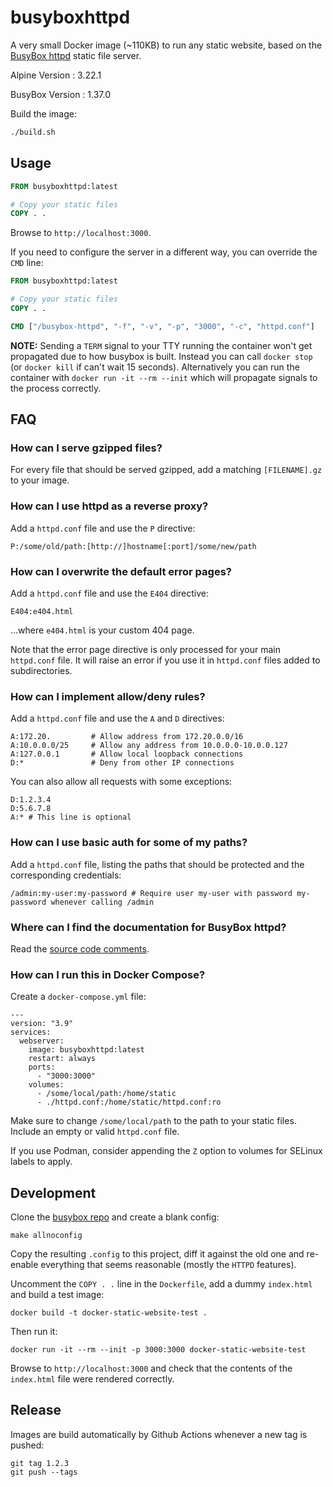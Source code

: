 # busyboxhttpd

A very small Docker image (~110KB) to run any static website, based on the [BusyBox httpd](https://www.busybox.net/) static file server.

Alpine Version : 3.22.1

BusyBox Version : 1.37.0

Build the image:

```sh
./build.sh
```
## Usage

```dockerfile
FROM busyboxhttpd:latest

# Copy your static files
COPY . .
```

Browse to `http://localhost:3000`.

If you need to configure the server in a different way, you can override the `CMD` line:

```dockerfile
FROM busyboxhttpd:latest

# Copy your static files
COPY . .

CMD ["/busybox-httpd", "-f", "-v", "-p", "3000", "-c", "httpd.conf"]
```

**NOTE:** Sending a `TERM` signal to your TTY running the container won't get propagated due to how busybox is built. Instead you can call `docker stop` (or `docker kill` if can't wait 15 seconds). Alternatively you can run the container with `docker run -it --rm --init` which will propagate signals to the process correctly.

## FAQ

### How can I serve gzipped files?

For every file that should be served gzipped, add a matching `[FILENAME].gz` to your image.

### How can I use httpd as a reverse proxy?

Add a `httpd.conf` file and use the `P` directive:

```
P:/some/old/path:[http://]hostname[:port]/some/new/path
```

### How can I overwrite the default error pages?

Add a `httpd.conf` file and use the `E404` directive:

```
E404:e404.html
```

...where `e404.html` is your custom 404 page.

Note that the error page directive is only processed for your main `httpd.conf` file. It will raise an error if you use it in `httpd.conf` files added to subdirectories.

### How can I implement allow/deny rules?

Add a `httpd.conf` file and use the `A` and `D` directives:

```
A:172.20.         # Allow address from 172.20.0.0/16
A:10.0.0.0/25     # Allow any address from 10.0.0.0-10.0.0.127
A:127.0.0.1       # Allow local loopback connections
D:*               # Deny from other IP connections
```

You can also allow all requests with some exceptions:

```
D:1.2.3.4
D:5.6.7.8
A:* # This line is optional
```

### How can I use basic auth for some of my paths?

Add a `httpd.conf` file, listing the paths that should be protected and the corresponding credentials:

```
/admin:my-user:my-password # Require user my-user with password my-password whenever calling /admin
```

### Where can I find the documentation for BusyBox httpd?

Read the [source code comments](https://git.busybox.net/busybox/tree/networking/httpd.c).

### How can I run this in Docker Compose?

Create a `docker-compose.yml` file:

```
---
version: "3.9"
services:
  webserver:
    image: busyboxhttpd:latest
    restart: always
    ports:
      - "3000:3000"
    volumes:
      - /some/local/path:/home/static
      - ./httpd.conf:/home/static/httpd.conf:ro
```

Make sure to change `/some/local/path` to the path to your static files. Include an empty or valid `httpd.conf` file.

If you use Podman, consider appending the `Z` option to volumes for SELinux labels to apply.

## Development

Clone the [busybox repo](https://git.busybox.net/busybox/tree) and create a blank config:

```
make allnoconfig
```

Copy the resulting `.config` to this project, diff it against the old one and re-enable everything that seems reasonable (mostly the `HTTPD` features).

Uncomment the `COPY . .` line in the `Dockerfile`, add a dummy `index.html` and build a test image:

```
docker build -t docker-static-website-test .
```

Then run it:

```
docker run -it --rm --init -p 3000:3000 docker-static-website-test
```

Browse to `http://localhost:3000` and check that the contents of the `index.html` file were rendered correctly.

## Release

Images are build automatically by Github Actions whenever a new tag is pushed:

```
git tag 1.2.3
git push --tags
```
